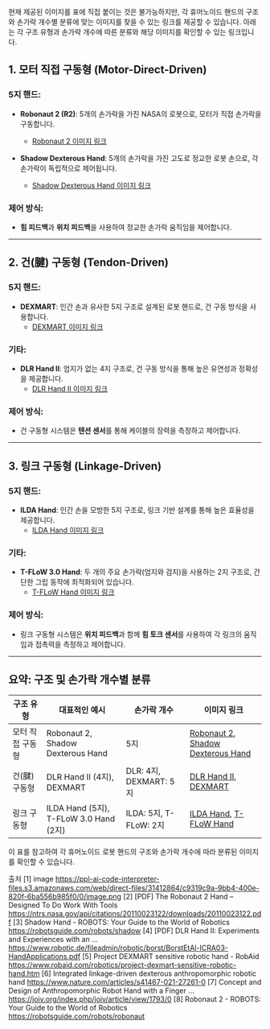 현재 제공된 이미지를 표에 직접 붙이는 것은 불가능하지만, 각 휴머노이드 핸드의 구조와 손가락 개수별 분류에 맞는 이미지를 찾을 수 있는 링크를 제공할 수 있습니다. 아래는 각 구조 유형과 손가락 개수에 따른 분류와 해당 이미지를 확인할 수 있는 링크입니다.

## 1. **모터 직접 구동형 (Motor-Direct-Driven)**

### 5지 핸드:
- **Robonaut 2 (R2)**: 5개의 손가락을 가진 NASA의 로봇으로, 모터가 직접 손가락을 구동합니다.
  - [Robonaut 2 이미지 링크](https://robotsguide.com/robots/robonaut)

- **Shadow Dexterous Hand**: 5개의 손가락을 가진 고도로 정교한 로봇 손으로, 각 손가락이 독립적으로 제어됩니다.
  - [Shadow Dexterous Hand 이미지 링크](https://robotsguide.com/robots/shadow)

### 제어 방식:
- **힘 피드백**과 **위치 피드백**을 사용하여 정교한 손가락 움직임을 제어합니다.

---

## 2. **건(腱) 구동형 (Tendon-Driven)**

### 5지 핸드:
- **DEXMART**: 인간 손과 유사한 5지 구조로 설계된 로봇 핸드로, 건 구동 방식을 사용합니다.
  - [DEXMART 이미지 링크](https://www.robaid.com/robotics/project-dexmart-sensitive-robotic-hand.htm)

### 기타:
- **DLR Hand II**: 엄지가 없는 4지 구조로, 건 구동 방식을 통해 높은 유연성과 정확성을 제공합니다.
  - [DLR Hand II 이미지 링크](https://www.robotic.de/fileadmin/robotic/borst/BorstEtAl-ICRA03-HandApplications.pdf)

### 제어 방식:
- 건 구동형 시스템은 **텐션 센서**를 통해 케이블의 장력을 측정하고 제어합니다.

---

## 3. **링크 구동형 (Linkage-Driven)**

### 5지 핸드:
- **ILDA Hand**: 인간 손을 모방한 5지 구조로, 링크 기반 설계를 통해 높은 효율성을 제공합니다.
  - [ILDA Hand 이미지 링크](https://www.nature.com/articles/s41467-021-27261-0)

### 기타:
- **T-FLoW 3.0 Hand**: 두 개의 주요 손가락(엄지와 검지)을 사용하는 2지 구조로, 간단한 그립 동작에 최적화되어 있습니다.
  - [T-FLoW Hand 이미지 링크](https://joiv.org/index.php/joiv/article/view/1793/0)

### 제어 방식:
- 링크 구동형 시스템은 **위치 피드백**과 함께 **힘 토크 센서**를 사용하여 각 링크의 움직임과 접촉력을 측정하고 제어합니다.

---

## 요약: 구조 및 손가락 개수별 분류

| 구조 유형          | 대표적인 예시                           | 손가락 개수 | 이미지 링크                              |
|-------------------|----------------------------------------|------------|----------------------------------------|
| 모터 직접 구동형   | Robonaut 2, Shadow Dexterous Hand      | 5지        | [Robonaut 2](https://robotsguide.com/robots/robonaut), [Shadow Dexterous Hand](https://robotsguide.com/robots/shadow) |
| 건(腱) 구동형      | DLR Hand II (4지), DEXMART             | DLR: 4지, DEXMART: 5지 | [DLR Hand II](https://www.robotic.de/fileadmin/robotic/borst/BorstEtAl-ICRA03-HandApplications.pdf), [DEXMART](https://www.robaid.com/robotics/project-dexmart-sensitive-robotic-hand.htm) |
| 링크 구동형        | ILDA Hand (5지), T-FLoW 3.0 Hand (2지) | ILDA: 5지, T-FLoW: 2지 | [ILDA Hand](https://www.nature.com/articles/s41467-021-27261-0), [T-FLoW Hand](https://joiv.org/index.php/joiv/article/view/1793/0) |

이 표를 참고하여 각 휴머노이드 로봇 핸드의 구조와 손가락 개수에 따라 분류된 이미지를 확인할 수 있습니다.

출처
[1] image https://ppl-ai-code-interpreter-files.s3.amazonaws.com/web/direct-files/31412864/c9319c9a-9bb4-400e-820f-6ba556b985f0/0/image.png
[2] [PDF] The Robonaut 2 Hand – Designed To Do Work With Tools https://ntrs.nasa.gov/api/citations/20110023122/downloads/20110023122.pdf
[3] Shadow Hand - ROBOTS: Your Guide to the World of Robotics https://robotsguide.com/robots/shadow
[4] [PDF] DLR Hand II: Experiments and Experiences with an ... https://www.robotic.de/fileadmin/robotic/borst/BorstEtAl-ICRA03-HandApplications.pdf
[5] Project DEXMART sensitive robotic hand - RobAid https://www.robaid.com/robotics/project-dexmart-sensitive-robotic-hand.htm
[6] Integrated linkage-driven dexterous anthropomorphic robotic hand https://www.nature.com/articles/s41467-021-27261-0
[7] Concept and Design of Anthropomorphic Robot Hand with a Finger ... https://joiv.org/index.php/joiv/article/view/1793/0
[8] Robonaut 2 - ROBOTS: Your Guide to the World of Robotics https://robotsguide.com/robots/robonaut


